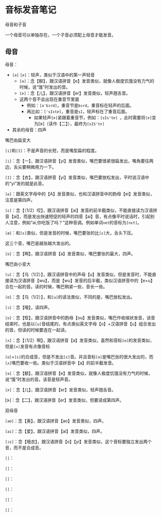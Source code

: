 # 音标发音笔记

母音和子音

一个母音可以单独存在，一个子音必须配上母音才能发音。





## 母音

母音：

- `[ə]` `[ɚ]`：轻声，类似于汉语中的第一声轻音
  - `[ə]`：念【额】，跟汉语拼音【e】发音类似，就像人极度饥饿没有力气的时候，说“饿”时发出的音。
  -  `[ɚ]`：念【儿】，跟汉语拼音【er】发音类似，轻声翘舌音。
  - 这两个音不会出现在重音节里面
    - 例如：`[ə'bɔrd]`，重音节是`bɔrd`，重音标在轻声的后面。
    - 再比如：`['sIstɚ]`，重音是`sI`，轻声标在了重音后面。
      - 如果轻声`[ɚ]`紧跟着重音节，例如：`[sIs'tɚ] `，此时需要将`[ɚ]`变为[ɝ]（读作【二】），最终为`[sIS'tɝ]`
- 其余的母音：四声





嘴巴由扁变大

`[i]`和`[I]`：不是声音的长短，而是嘴型扁的程度。

`[i]`：念【一】，跟汉语拼音【yi】发音类似，嘴巴要很紧很扁发出，嘴角要往两边，舌尖要稍微用力一下。

`[I]`：念【衣】，跟汉语拼音【yi】发音类似，嘴巴要放松发出，平时说汉语中的”yi“发的就是此音。





`[e]`：跟英文字母中的【A】发音类似，也和汉语拼音中的韵母【ei】发音类似，注意是第四声。

`[ɛ]`：念【（1/2）哎】，跟汉语拼音【ai】发音的前半截类似，不能直接读为汉语拼音【ai】，而是发出快速短促的轻声的四音【ai】音，有点像平时说话时，引起别人注意，例如“ai,你吃饭了吗？”这种音调。例如单词`net`的音标为`[nɛt]`。

`[æ]`：和`[ɛ]`类似，但是发音的时候，嘴巴要张的比`[ɛ]`大，舌头下压。

这三个音，嘴巴是越张越大发出的。



`[ɑ]`：念【啊】，跟汉语拼音【a】发音类似，嘴巴要张的最大，四声。



嘴巴由小变大

`[u]`：念【乌（1/2）】，跟汉语拼音中的声母【u】发音类似，但是发音时，不能直接读为汉语拼音【wu】，而是【wu】发音的后半截，类似汉语拼音中的【e+u】合在一起的音。读的时候，嘴巴稍紧一些，音长一些。

`[ʊ]`：念【乌（1/2）】，和`[u]`的读法类似，不同的是，嘴巴放松发出。





`[ɔ]`：念【哦】，读四声。

`[o]`：念【怄】，跟汉语拼音中的韵母【ou】发音类似，嘴巴作收缩状发音，该音结束时，也是以`[u]`音结尾的，有点类似英文字母【o】+汉语拼音【u】组合发出的音，但读的时候要连在一起读。





`[ʌ]`：念【（1/2）啊】，跟汉语拼音【a】发音类似，虽然和音标`[ɑ]`的发音类似，但是`[ʌ]`发音有点像音标

`[ɑ]`+`[ɛ]`的合成音，但是不发出`[ɛ]`音。并且音标`[ɑ]`是嘴巴张的很大发出的，而`[ʌ]`嘴巴要收一些。类似于汉语拼音中【a】的前半截发音。



`[ə]`：念【额】，跟汉语拼音【e】发音类似，就像人极度饥饿没有力气的时候，说“饿”时发出的音。该音是轻声音。

`[ɚ]`：念【儿】，跟汉语拼音【er】发音类似，轻声翘舌音。

[ɝ]：念【二】，跟汉语拼音【er】发音类似，但要读成第四声。



双母音

`[aʊ]`：念【奥】，跟汉语拼音【ao】发音类似，四声。

`[aɪ]`：念【爱】，跟汉语拼音【ai】发音类似，四声。

`[ɔɪ]`：念【哦衣】，跟汉语拼音【o】【yi】发音类似，这个音标要独立发出两个音，而不是合成音。

`[]`：

`[]`：

`[]`：

`[]`：

`[]`：

`[]`：






